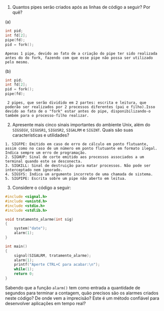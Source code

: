 1. Quantos pipes serão criados após as linhas de código a seguir? Por quê?

(a)
```C
int pid;
int fd[2];
pipe(fd);
pid = fork();
```
`Apenas 1 pipe, devido ao fato de a criação do pipe ter sido realizada antes do do fork, fazendo com que esse pipe não possa ser utilizado pelo mesmo.`

(b)
```C
int pid;
int fd[2];
pid = fork();
pipe(fd);
```

` 2 pipes, que serão dividido em 2 partes: escrita e leitura, que poderão ser realizados por 2 processos diferentes (pai e filho).Isso devido ao fato de o "fork" estar antes do pipe, disponibilizando-o também para o processo-filho realizar.`

2. Apresente mais cinco sinais importantes do ambiente Unix, além do `SIGSEGV`, `SIGUSR1`, `SIGUSR2`, `SIGALRM` e `SIGINT`. Quais são suas características e utilidades?

```
1. SIGFPE: Emitido em caso de erro de cálculo em ponto flutuante, assim como no caso de um número em ponto flutuante em formato ilegal. Indica sempre um erro de programação.
2. SIGHUP: Sinal de corte emitido aos processos associados a um terminal quando este se desconecta.
3. SIGKILL: Sinal de destruição para matar processos. Não pode ser interceptado nem ignorado.
4. SIGSYS: Indica um argumento incorreto de uma chamada de sistema. 
5. SIGPIPE: Escrita sobre um pipe não aberto em leitua.
```

3. Considere o código a seguir:

```C
#include <signal.h>
#include <unistd.h>
#include <stdio.h>
#include <stdlib.h>

void tratamento_alarme(int sig)
{
	system("date");
	alarm(1);
}

int main()
{
	signal(SIGALRM, tratamento_alarme);
	alarm(1);
	printf("Aperte CTRL+C para acabar:\n");
	while(1);
	return 0;
}
```

Sabendo que a função `alarm()` tem como entrada a quantidade de segundos para terminar a contagem, quão precisos são os alarmes criados neste código? De onde vem a imprecisão? Este é um método confiável para desenvolver aplicações em tempo real?
